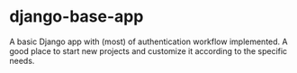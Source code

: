 # django-base-app
A basic Django app with (most) of authentication workflow implemented. A good place to start new projects and customize it according to the specific needs.
